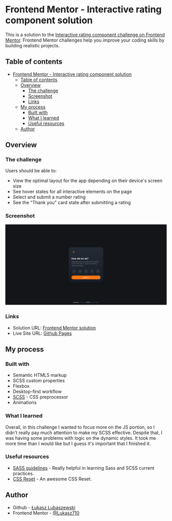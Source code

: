 # Frontend Mentor - Interactive rating component solution

This is a solution to the [Interactive rating component challenge on Frontend Mentor](https://www.frontendmentor.io/challenges/interactive-rating-component-koxpeBUmI). Frontend Mentor challenges help you improve your coding skills by building realistic projects. 

## Table of contents

- [Frontend Mentor - Interactive rating component solution](#frontend-mentor---interactive-rating-component-solution)
  - [Table of contents](#table-of-contents)
  - [Overview](#overview)
    - [The challenge](#the-challenge)
    - [Screenshot](#screenshot)
    - [Links](#links)
  - [My process](#my-process)
    - [Built with](#built-with)
    - [What I learned](#what-i-learned)
    - [Useful resources](#useful-resources)
  - [Author](#author)

## Overview

### The challenge

Users should be able to:

- View the optimal layout for the app depending on their device's screen size
- See hover states for all interactive elements on the page
- Select and submit a number rating
- See the "Thank you" card state after submitting a rating

### Screenshot

![](./screenshot.png)

### Links

- Solution URL: [Frontend Mentor solution](https://www.frontendmentor.io/solutions/interactive-rating-with-desktopfirst-approach-and-some-animations-0Q_fwBSb7r)
- Live Site URL: [Github Pages](https://luckyszakul0.github.io/FM-interactive-rating-component/)

## My process

### Built with

- Semantic HTML5 markup
- SCSS custom properties
- Flexbox
- Desktop-first workflow
- [SCSS](https://sass-lang.com) - CSS preprocessor
- Animations

### What I learned

Overall, in this challenge I wanted to focus more on the JS portion, so I didn't really pay much attention to make my SCSS effective. Despite that, I was having some problems with logic on the dynamic styles. It took me more time than I would like but I guess it's important that I finished it.

### Useful resources

- [SASS guidelines](sass-guidelin.es) - Really helpful in learning Sass and SCSS current practices.
- [CSS Reset](https://www.joshwcomeau.com/css/custom-css-reset/) - An awesome CSS Reset.

## Author

- Github - [Łukasz Lubaszewski](https://github.com/luckyszakul0)
- Frontend Mentor - [@Lukasz710](https://www.frontendmentor.io/profile/Lukasz710)